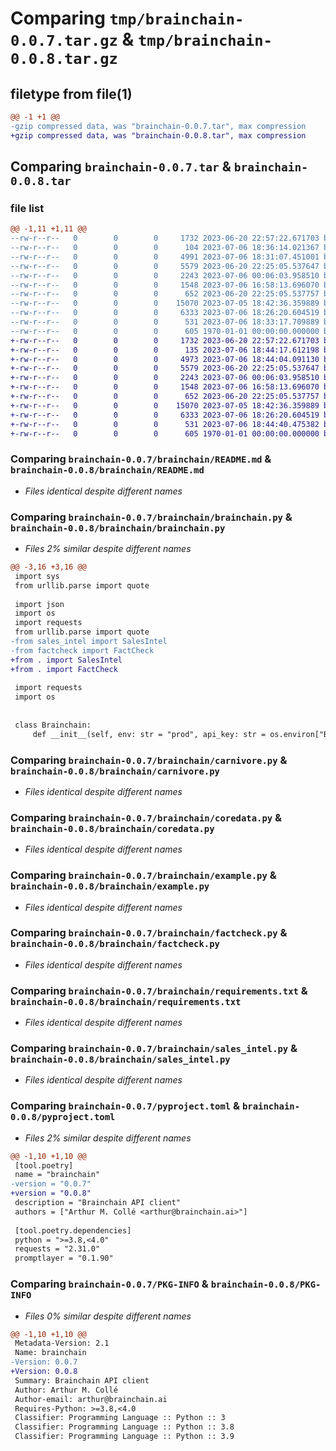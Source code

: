 # Comparing `tmp/brainchain-0.0.7.tar.gz` & `tmp/brainchain-0.0.8.tar.gz`

## filetype from file(1)

```diff
@@ -1 +1 @@
-gzip compressed data, was "brainchain-0.0.7.tar", max compression
+gzip compressed data, was "brainchain-0.0.8.tar", max compression
```

## Comparing `brainchain-0.0.7.tar` & `brainchain-0.0.8.tar`

### file list

```diff
@@ -1,11 +1,11 @@
--rw-r--r--   0        0        0     1732 2023-06-20 22:57:22.671703 brainchain-0.0.7/brainchain/README.md
--rw-r--r--   0        0        0      104 2023-07-06 18:36:14.021367 brainchain-0.0.7/brainchain/__init__.py
--rw-r--r--   0        0        0     4991 2023-07-06 18:31:07.451001 brainchain-0.0.7/brainchain/brainchain.py
--rw-r--r--   0        0        0     5579 2023-06-20 22:25:05.537647 brainchain-0.0.7/brainchain/carnivore.py
--rw-r--r--   0        0        0     2243 2023-07-06 00:06:03.958510 brainchain-0.0.7/brainchain/coredata.py
--rw-r--r--   0        0        0     1548 2023-07-06 16:58:13.696070 brainchain-0.0.7/brainchain/example.py
--rw-r--r--   0        0        0      652 2023-06-20 22:25:05.537757 brainchain-0.0.7/brainchain/factcheck.py
--rw-r--r--   0        0        0    15070 2023-07-05 18:42:36.359889 brainchain-0.0.7/brainchain/requirements.txt
--rw-r--r--   0        0        0     6333 2023-07-06 18:26:20.604519 brainchain-0.0.7/brainchain/sales_intel.py
--rw-r--r--   0        0        0      531 2023-07-06 18:33:17.709889 brainchain-0.0.7/pyproject.toml
--rw-r--r--   0        0        0      605 1970-01-01 00:00:00.000000 brainchain-0.0.7/PKG-INFO
+-rw-r--r--   0        0        0     1732 2023-06-20 22:57:22.671703 brainchain-0.0.8/brainchain/README.md
+-rw-r--r--   0        0        0      135 2023-07-06 18:44:17.612198 brainchain-0.0.8/brainchain/__init__.py
+-rw-r--r--   0        0        0     4973 2023-07-06 18:44:04.091130 brainchain-0.0.8/brainchain/brainchain.py
+-rw-r--r--   0        0        0     5579 2023-06-20 22:25:05.537647 brainchain-0.0.8/brainchain/carnivore.py
+-rw-r--r--   0        0        0     2243 2023-07-06 00:06:03.958510 brainchain-0.0.8/brainchain/coredata.py
+-rw-r--r--   0        0        0     1548 2023-07-06 16:58:13.696070 brainchain-0.0.8/brainchain/example.py
+-rw-r--r--   0        0        0      652 2023-06-20 22:25:05.537757 brainchain-0.0.8/brainchain/factcheck.py
+-rw-r--r--   0        0        0    15070 2023-07-05 18:42:36.359889 brainchain-0.0.8/brainchain/requirements.txt
+-rw-r--r--   0        0        0     6333 2023-07-06 18:26:20.604519 brainchain-0.0.8/brainchain/sales_intel.py
+-rw-r--r--   0        0        0      531 2023-07-06 18:44:40.475382 brainchain-0.0.8/pyproject.toml
+-rw-r--r--   0        0        0      605 1970-01-01 00:00:00.000000 brainchain-0.0.8/PKG-INFO
```

### Comparing `brainchain-0.0.7/brainchain/README.md` & `brainchain-0.0.8/brainchain/README.md`

 * *Files identical despite different names*

### Comparing `brainchain-0.0.7/brainchain/brainchain.py` & `brainchain-0.0.8/brainchain/brainchain.py`

 * *Files 2% similar despite different names*

```diff
@@ -3,16 +3,16 @@
 import sys
 from urllib.parse import quote
 
 import json
 import os
 import requests
 from urllib.parse import quote
-from sales_intel import SalesIntel
-from factcheck import FactCheck
+from . import SalesIntel
+from . import FactCheck
 
 import requests
 import os
 
 
 class Brainchain:
     def __init__(self, env: str = "prod", api_key: str = os.environ["BRAINCHAIN_API_KEY"], service_url="https://brainchain--agent.modal.run/", salesintel_api_key=os.environ["SALESINTEL_API_KEY"]):
```

### Comparing `brainchain-0.0.7/brainchain/carnivore.py` & `brainchain-0.0.8/brainchain/carnivore.py`

 * *Files identical despite different names*

### Comparing `brainchain-0.0.7/brainchain/coredata.py` & `brainchain-0.0.8/brainchain/coredata.py`

 * *Files identical despite different names*

### Comparing `brainchain-0.0.7/brainchain/example.py` & `brainchain-0.0.8/brainchain/example.py`

 * *Files identical despite different names*

### Comparing `brainchain-0.0.7/brainchain/factcheck.py` & `brainchain-0.0.8/brainchain/factcheck.py`

 * *Files identical despite different names*

### Comparing `brainchain-0.0.7/brainchain/requirements.txt` & `brainchain-0.0.8/brainchain/requirements.txt`

 * *Files identical despite different names*

### Comparing `brainchain-0.0.7/brainchain/sales_intel.py` & `brainchain-0.0.8/brainchain/sales_intel.py`

 * *Files identical despite different names*

### Comparing `brainchain-0.0.7/pyproject.toml` & `brainchain-0.0.8/pyproject.toml`

 * *Files 2% similar despite different names*

```diff
@@ -1,10 +1,10 @@
 [tool.poetry]
 name = "brainchain"
-version = "0.0.7"
+version = "0.0.8"
 description = "Brainchain API client"
 authors = ["Arthur M. Collé <arthur@brainchain.ai>"]
 
 [tool.poetry.dependencies]
 python = ">=3.8,<4.0"
 requests = "2.31.0"
 promptlayer = "0.1.90"
```

### Comparing `brainchain-0.0.7/PKG-INFO` & `brainchain-0.0.8/PKG-INFO`

 * *Files 0% similar despite different names*

```diff
@@ -1,10 +1,10 @@
 Metadata-Version: 2.1
 Name: brainchain
-Version: 0.0.7
+Version: 0.0.8
 Summary: Brainchain API client
 Author: Arthur M. Collé
 Author-email: arthur@brainchain.ai
 Requires-Python: >=3.8,<4.0
 Classifier: Programming Language :: Python :: 3
 Classifier: Programming Language :: Python :: 3.8
 Classifier: Programming Language :: Python :: 3.9
```

